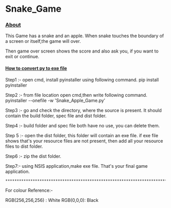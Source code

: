 # Snake_Game

<u><h3>About </h3></u>

This Game has a snake and an apple.
When snake touches the boundary of a screen or itself,the game will over.

Then game over screen shows the score and also ask you, if you want to exit or continue.

<u><h4> How to convert py to exe file</u></h4>
Step1 :- open cmd, install pyinstaller using following command.
        pip install pyinstaller

Step2 :- from file location open cmd,then write following command.
         pyinstaller --onefile -w 'Snake_Apple_Game.py'

Step3 :- go and check the directory, where the source is present. It should contain the
build folder, spec file and dist folder.

Step4 :- build folder and spec file both have no use, you can delete them.

Step 5 :- open the dist folder, this folder will contain an exe file.
if exe file shows that's your resource files are not present, then add all your resource files to dist folder.

Step6 :- zip the dist folder.

Step7:- using NSIS application,make exe file.
That's your final game application.

    ***********************************************************************
For colour Reference:-

RGB(256,256,256) : White
RGB(0,0,0): Black
